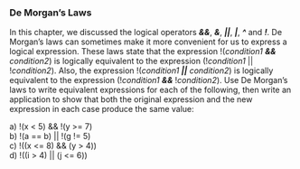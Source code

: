### De Morgan’s Laws

In this chapter, we discussed the logical operators _**&&**_, _**&**_, _**||**_, _**|**_, _**^**_ and _**!**_.
De Morgan’s laws can sometimes make it more convenient for us to express a logical expression.
These laws state that the expression !(_condition1_ _**&&**_ _condition2_) is logically equivalent to the expression
(!_condition1_ || !_condition2_). Also, the expression !(_condition1_ _**||**_ _condition2_) is logically
equivalent to the expression (!_condition1_ _**&&**_ !_condition2_). Use De Morgan’s laws to write equivalent
expressions for each of the following, then write an application to show that both the original expression
and the new expression in each case produce the same value:

a) !(x < 5) && !(y >= 7)\
b) !(a == b) || !(g != 5)\
c) !((x <= 8) && (y > 4))\
d) !((i > 4) || (j <= 6))